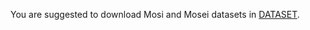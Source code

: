 You are suggested to download Mosi and Mosei datasets in [DATASET](https://drive.google.com/drive/my-drive).

